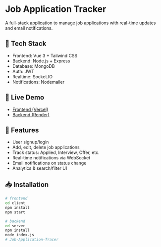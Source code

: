 # Job Application Tracker

A full-stack application to manage job applications with real-time updates and email notifications.

## 🔧 Tech Stack
- Frontend: Vue 3 + Tailwind CSS
- Backend: Node.js + Express
- Database: MongoDB
- Auth: JWT
- Realtime: Socket.IO
- Notifications: Nodemailer

## 🚀 Live Demo
- [Frontend (Vercel)](https://your-frontend.vercel.app)
- [Backend (Render)](https://your-backend.onrender.com)

## 🧩 Features
- User signup/login
- Add, edit, delete job applications
- Track status: Applied, Interview, Offer, etc.
- Real-time notifications via WebSocket
- Email notifications on status change
- Analytics & search/filter UI

## 📥 Installation
```bash
# frontend
cd client
npm install
npm start

# backend
cd server
npm install
node index.js
# Job-Application-Tracer
